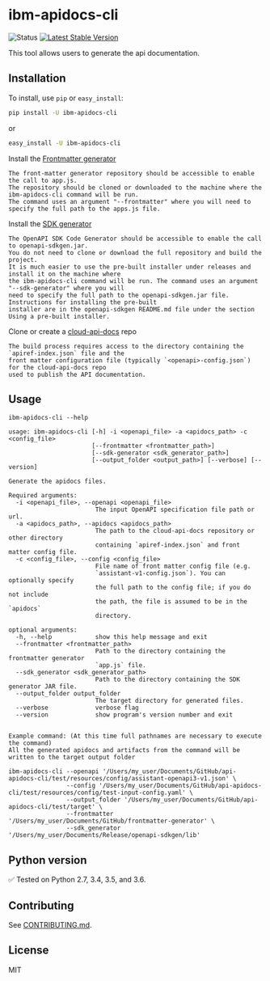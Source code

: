 ﻿# ibm-apidocs-cli
![Status](https://img.shields.io/badge/status-beta-yellow.svg)
[![Latest Stable Version](https://img.shields.io/pypi/v/ibm-apidocs-cli.svg)](https://pypi.python.org/pypi/ibm-apidocs-cli)

This tool allows users to generate the api documentation.

## Installation

To install, use `pip` or `easy_install`:

```bash
pip install -U ibm-apidocs-cli
```

or

```bash
easy_install -U ibm-apidocs-cli
```

Install the [Frontmatter generator](https://github.ibm.com/cloud-doc-build/frontmatter-generator)

```
The front-matter generator repository should be accessible to enable the call to app.js.
The repository should be cloned or downloaded to the machine where the ibm-apidocs-cli command will be run.
The command uses an argument "--frontmatter" where you will need to specify the full path to the apps.js file.
```

Install the [SDK generator](https://github.ibm.com/CloudEngineering/openapi-sdkgen/releases)

```
The OpenAPI SDK Code Generator should be accessible to enable the call to openapi-sdkgen.jar.
You do not need to clone or download the full repository and build the project.
It is much easier to use the pre-built installer under releases and install it on the machine where
the ibm-apidocs-cli command will be run. The command uses an argument "--sdk-generator" where you will
need to specify the full path to the openapi-sdkgen.jar file.  Instructions for installing the pre-built
installer are in the openapi-sdkgen README.md file under the section Using a pre-built installer.
```

Clone or create a [cloud-api-docs](https://github.ibm.com/cloud-api-docs) repo

```
The build process requires access to the directory containing the `apiref-index.json` file and the
front matter configuration file (typically `<openapi>-config.json`) for the cloud-api-docs repo
used to publish the API documentation.
```

## Usage

```
ibm-apidocs-cli --help
```
```
usage: ibm-apidocs-cli [-h] -i <openapi_file> -a <apidocs_path> -c <config_file>
                       [--frontmatter <frontmatter_path>] 
                       [--sdk-generator <sdk_generator_path>] 
                       [--output_folder <output_path>] [--verbose] [--version]

Generate the apidocs files.

Required arguments:
  -i <openapi_file>, --openapi <openapi_file>
                        The input OpenAPI specification file path or url.
  -a <apidocs_path>, --apidocs <apidocs_path>
                        The path to the cloud-api-docs repository or other directory
                        containing `apiref-index.json` and front matter config file.
  -c <config_file>, --config <config_file>
                        File name of front matter config file (e.g.
                        `assistant-v1-config.json`). You can optionally specify
                        the full path to the config file; if you do not include
                        the path, the file is assumed to be in the `apidocs`
                        directory.

optional arguments:
  -h, --help            show this help message and exit
  --frontmatter <frontmatter_path>
                        Path to the directory containing the frontmatter generator
                        `app.js` file.
  --sdk_generator <sdk_generator_path>
                        Path to the directory containing the SDK generator JAR file.
  --output_folder output_folder
                        The target directory for generated files.
  --verbose             verbose flag
  --version             show program's version number and exit


```
```
Example command: (At this time full pathnames are necessary to execute the command)
All the generated apidocs and artifacts from the command will be written to the target output folder

ibm-apidocs-cli --openapi '/Users/my_user/Documents/GitHub/api-apidocs-cli/test/resources/config/assistant-openapi3-v1.json' \
                --config '/Users/my_user/Documents/GitHub/api-apidocs-cli/test/resources/config/test-input-config.yaml' \
                --output_folder '/Users/my_user/Documents/GitHub/api-apidocs-cli/test/target' \
                --frontmatter '/Users/my_user/Documents/GitHub/frontmatter-generator' \
                --sdk_generator '/Users/my_user/Documents/Release/openapi-sdkgen/lib'
```


## Python version

✅ Tested on Python 2.7, 3.4, 3.5, and 3.6.

## Contributing

See [CONTRIBUTING.md][CONTRIBUTING].

## License

MIT

[ibm_cloud]: https://cloud.ibm.com
[responses]: https://github.com/getsentry/responses
[requests]: http://docs.python-requests.org/en/latest/
[CONTRIBUTING]: ./CONTRIBUTING.md
